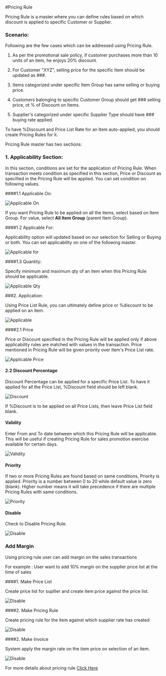 <!-- add-breadcrumbs -->
#Pricing Rule

Pricing Rule is a master where you can define rules based on which discount is applied to specific Customer or Supplier.
### Scenario:

Following are the few cases which can be addressed using Pricing Rule.

1. As per the promotional sale policy, if customer purchases more than 10 units of an item, he enjoys 20% discount. 

2. For Customer "XYZ", selling price for the specific Item should be updated as ###.

3. Items categorized under specific Item Group has same selling or buying price.

4. Customers balonging to specific Customer Group should get ### selling price, ot % of Discount on Items.

5. Supplier's categorized under specific Supplier Type should have ### buying rate applied.

To have %Discount and Price List Rate for an Item auto-applied, you should create Pricing Rules for it.

Pricing Rule master has two sections:

### 1. Applicability Section:

In this section, conditions are set for the application of Pricing Rule. When transaction meets condition as specified in this section, Price or Discount as specified in the Pricing Rule will be applied. You can set condition on following values.

####1.1 Applicable On:

<img alt="Applicable On" class="screenshot" src="/docs/assets/img/articles/pricing-rule-on.png">

If you want Pricing Rule to be applied on all the items, select based on Item Group. For value, select **All Item Group** (parent Item Group).

####1.2 Applicable For:

Applicability option will updated based on our selection for Selling or Buying or both. You can set applicability on one of the following master.

<img alt="Applicable for" class="screenshot" src="/docs/assets/img/articles/pricing-rule-for.png">

####1.3 Quantity:

Specify minimum and maximum qty of an item when this Pricing Rule should be applicable.

<img alt="Applicable Qty" class="screenshot" src="/docs/assets/img/articles/pricing-rule-qty.png">

###2. Application:

Using Price List Rule, you can ultimately define price or %discount to be applied on an item.

<img alt="Applicable" class="screenshot" src="/docs/assets/img/articles/pricing-rule-application.png">

####2.1 Price

Price or Discount specified in the Pricing Rule will be applied only if above applicability rules are matched with values in the transaction. Price mentioned in Pricing Rule will be given priority over item's Price List rate.

<img alt="Applicable Price" class="screenshot" src="/docs/assets/img/articles/pricing-rule-price.png">

#### 2.2 Discount Percentage

Discount Percentage can be applied for a specific Price List. To have it applied for all the Price List, %Discount field should be left blank.

<img alt="Discount" class="screenshot" src="/docs/assets/img/articles/pricing-rule-discount.png">

If %Discount is to be applied on all Price Lists, then leave Price List field blank.

#### Validity

Enter From and To date between which this Pricing Rule will be applicable. This will be useful if creating Pricing Rule for sales promotion exercise available for certain days.

<img alt="Validity" class="screenshot" src="/docs/assets/img/articles/pricing-rule-validity.png">

#### Priority

If two or more Pricing Rules are found based on same conditions, Priority is applied. Priority is a number between 0 to 20 while default value is zero (blank). Higher number means it will take precedence if there are multiple Pricing Rules with same conditions.

<img alt="Priority" class="screenshot" src="/docs/assets/img/articles/pricing-rule-priority.png">

#### Disable

Check to Disable Pricing Rule.

<img alt="Disable" class="screenshot" src="/docs/assets/img/articles/pricing-rule-disable.png">

### Add Margin

Using pricing rule user can add margin on the sales transactions

For example :  User want to add 10% margin on the supplier price list at the time of sales

####1. Make Price List

Create price list for supllier and create item price against the price list.

<img alt="Disable" class="screenshot" src="/docs/assets/img/articles/price-list.png">


####2. Make Pricing Rule 

Create pricing rule for the item against which supplier rate has created

<img alt="Disable" class="screenshot" src="/docs/assets/img/articles/pricing-rule-margin.png">

####2. Make Invoice

System apply the margin rate on the item price on selection of an item.

<img alt="Disable" class="screenshot" src="/docs/assets/img/articles/pricing-rule-invoice.png">

For more details about pricing rule [Click Here](/docs/user/manual/en/selling/articles/adding-margin.html)

<!-- markdown -->